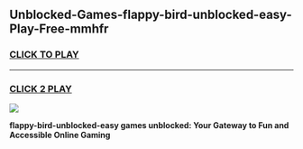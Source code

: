 
## Unblocked-Games-flappy-bird-unblocked-easy-Play-Free-mmhfr
<h3>
<a href="https://premium76.site?title=flappy-bird-unblocked-easy&ref=23A">CLICK TO PLAY</a></h3>
<hr>

<h3>
<a href="https://premium76.site?title=flappy-bird-unblocked-easy&ref=23A">CLICK 2 PLAY</a>
  
</h3>

<a href="https://premium76.site?title=flappy-bird-unblocked-easy&ref=23A"><img src="https://clearcache.store/games.png"></a>


**flappy-bird-unblocked-easy games unblocked: Your Gateway to Fun and Accessible Online Gaming**
